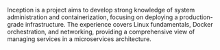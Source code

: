 Inception is a project aims to develop strong knowledge of system administration and containerization, focusing on deploying a production-grade infrastructure. The experience covers Linux fundamentals, Docker orchestration, and networking, providing a comprehensive view of managing services in a microservices architecture.
